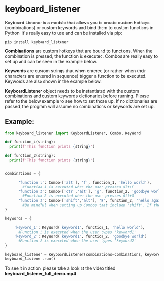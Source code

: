 # keyboard_listener

Keyboard Listener is a module that allows you to create custom hotkeys (combinations) or custom keywords and bind them to custom functions in Python. It's really easy to use and can be installed via pip:

`pip install keyboard_listener`

**Combinations** are custom hotkeys that are bound to functions. When the combination is pressed, the function is executed. Combos are really easy to set up and can be seen in the example below.

**Keywords** are custom strings that when entered (or rather, when their characters are entered in sequence) trigger a function to be executed. Keywords are also shown in the example below.

**KeyboardListener** object needs to be instantiated with the custom combinations and custom keywords dictionaries before running. Please refer to the below example to see how to set those up. If no dictionaries are passed, the program will assume no combinations or keywords are set up.

## Example:

```python
from keyboard_listener import KeyboardListener, Combo, KeyWord

def function_1(string):
  print(f'This function prints {string}')
  
def function_2(string):
  print(f'This function prints {string}')
 

combinations = {

      'function 1': Combo(['alt'], 'f', function_1, 'hello world'), 
        #Function 1 is executed when the user presses Alt+F
      'function 2': Combo(['ctr','alt'], 'g', function_2, 'goodbye world'), 
        #Function 2 is executed when the user presses Alt+G
      'function 3': Combo(['shift','alt'], 'H', function_2, 'hello again world'), 
        #Be mindful when setting up Combos that include 'shift'. If the Combo includes the shift key, the character must be uppercase.
}

keywords = {

    'keyword_1': KeyWord('keyword1', function_1, 'hello world'),
      #Function 1 is executed when the user types 'keyword1'
    'keyword_2': KeyWord('keyword1', function_2, 'goodbye world') 
      #Function 2 is executed when the user types 'keyword2'
}

keyboard_listener = KeyboardListener(combinations=combinations, keywords=keywords)
keyboard_listener.run()
```

To see it in action, please take a look at the video titled **keyboard_listener_full_demo.mp4**
